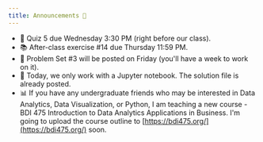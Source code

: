 ```yaml
---
title: Announcements 📣
---
```


- 📐 Quiz 5 due Wednesday 3:30 PM (right before our class).
- 📚 After-class exercise #14 due Thursday 11:59 PM.
- 📰 Problem Set #3 will be posted on Friday (you'll have a week to work on it).
- 🎯 Today, we only work with a Jupyter notebook. The solution file is already posted.
- 📊 If you have any undergraduate friends who may be interested in Data Analytics, Data Visualization, or Python, I am teaching a new course - BDI 475 Introduction to Data Analytics Applications in Business. I'm going to upload the course outline to [https://bdi475.org/](https://bdi475.org/) soon.
